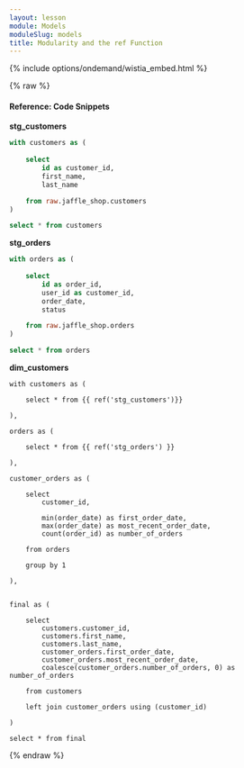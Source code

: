 ```yaml
---
layout: lesson
module: Models
moduleSlug: models
title: Modularity and the ref Function
---
```


{% include options/ondemand/wistia_embed.html %}

{% raw %}

#### Reference: Code Snippets

**stg_customers**
```sql
with customers as (
    
    select 
        id as customer_id,
        first_name,
        last_name

    from raw.jaffle_shop.customers
)

select * from customers
```

**stg_orders**

```sql
with orders as (
    
    select
        id as order_id,
        user_id as customer_id,
        order_date,
        status

    from raw.jaffle_shop.orders
)

select * from orders
```

**dim_customers**

```
with customers as (

    select * from {{ ref('stg_customers')}}

),

orders as (

    select * from {{ ref('stg_orders') }}

),

customer_orders as (

    select
        customer_id,

        min(order_date) as first_order_date,
        max(order_date) as most_recent_order_date,
        count(order_id) as number_of_orders

    from orders

    group by 1

),


final as (

    select
        customers.customer_id,
        customers.first_name,
        customers.last_name,
        customer_orders.first_order_date,
        customer_orders.most_recent_order_date,
        coalesce(customer_orders.number_of_orders, 0) as number_of_orders

    from customers

    left join customer_orders using (customer_id)

)

select * from final
```

{% endraw %}